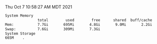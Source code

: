 Thu Oct  7 10:58:27 AM MDT 2021
```bash
System Memory
               total        used        free      shared  buff/cache   available
Mem:           7.7Gi       695Mi       4.8Gi       9.0Mi       2.2Gi       6.7Gi
Swap:          7.6Gi       309Mi       7.3Gi
System Storage
665M	.
```
